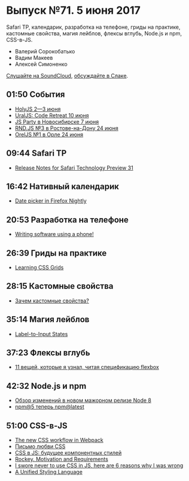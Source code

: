 # Выпуск №71. 5 июня 2017

Safari TP, календарик, разработка на телефоне, гриды на практике, кастомные свойства, магия лейблов, флексы вглубь, Node.js и npm, CSS-в-JS.

- Валерий Сорокобатько
- Вадим Макеев
- Алексей Симоненко

[Слушайте на SoundCloud](https://soundcloud.com/web-standards/episode-71), [обсуждайте в Слаке](https://web-standards.slack.com/messages/podcast/).

## 01:50 События

- [HolyJS 2—3 июня](https://holyjs-piter.ru/)
- [UralJS: Code Retreat 10 июня](https://uraljs.timepad.ru/event/502046/)
- [JS Party в Новосибирске 7 июня](https://events.yandex.ru/events/meetings/07-jun-2017/)
- [RND.JS №3 в Ростове-на-Дону 24 июня](https://vk.com/rndjs)
- [OrelJS №1 в Орле 24 июня](http://oreljs.ru/)

## 09:44 Safari TP

- [Release Notes for Safari Technology Preview 31](https://webkit.org/blog/7622/release-notes-for-safari-technology-preview-31/)

## 16:42 Нативный календарик

- [Date picker in Firefox Nightly](https://twitter.com/hsinyi71/status/870436875214782464)

## 20:53 Разработка на телефоне

- [Writing software using a phone!](https://medium.com/p/e71976f1f18d)

## 26:39 Гриды на практике

- [Learning CSS Grids](http://varun.ca/css-grid/)

## 28:15 Кастомные свойства

- [Зачем кастомные свойства?](https://youtu.be/Ag98mgI4bXA?list=PLQJNT2fdCJngOj0mGZaTcZRyfSBTCWHe1)

## 35:14 Магия лейблов

- [Label-to-In­put States](http://kizu.ru/en/blog/label-to-input/)

## 37:23 Флексы вглубь

- [11 вещей, которые я узнал, читая спецификацию flexbox](https://habr.ru/p/329820/)

## 42:32 Node.js и npm

- [Обзор изменений в новом мажорном релизе Node 8](https://habrahabr.ru/post/329942/)
- [npm@5 теперь npm@latest](https://medium.com/p/9ef037c9f5f5)

## 51:00 CSS-в-JS

- [The new CSS workflow in Webpack](https://medium.com/p/79583bd107d7)
- [Письмо любви CSS](http://developer.telerik.com/topics/web-development/love-letter-css/)
- [CSS в JS: будущее компонентных стилей](https://habr.ru/p/329710/)
- [Rockey. Motivation and Requirements](https://medium.com/p/f787d1ed61e0)
- [I swore never to use CSS in JS, here are 6 reasons why I was wrong](https://medium.com/p/541fe3dfdeb7)
- [A Unified Styling Language](https://medium.com/p/d0c208de2660)
